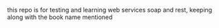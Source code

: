 this repo is for testing and learning web services
soap and rest, keeping along with the book name mentioned